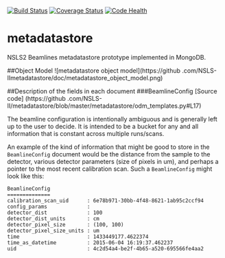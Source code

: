 [![Build Status](https://travis-ci.org/NSLS-II/metadatastore.svg)](https://travis-ci.org/NSLS-II/metadatastore)
[![Coverage Status](https://coveralls.io/repos/NSLS-II/metadatastore/badge.svg?branch=master)](https://coveralls.io/r/NSLS-II/metadatastore?branch=master)
[![Code Health](https://landscape.io/github/NSLS-II/metadatastore/master/landscape.svg?style=flat)](https://landscape.io/github/NSLS-II/metadatastore/master)


# metadatastore
NSLS2 Beamlines metadatastore prototype implemented in MongoDB.

##Object Model
![metadatastore object model](https://github
.com/NSLS-IImetadatastore/doc/metadatastore_object_model.png)

##Description of the fields in each document
###BeamlineConfig
[Source code] (https://github
.com/NSLS-II/metadatastore/blob/master/metadatastore/odm_templates.py#L17)

The beamline configuration is intentionally ambiguous and is generally left 
up to the user to decide.  It is intended to be 
a bucket for any and all information that is constant across multiple 
runs/scans.  

An example of the kind of information that might be good to store in the 
`BeamlineConfig` document would be the distance from the sample to the 
detector, various detector parameters (size of pixels in um), and perhaps a 
pointer to the most recent calibration scan.  Such a `BeamlineConfig` might 
look like this:

```
BeamlineConfig
==============
calibration_scan_uid      : 6e78b971-30bb-4f48-8621-1ab95c2ccf94    
config_params             :
detector_dist             : 100                                     
detector_dist_units       : cm                                      
detector_pixel_size       : (100, 100)                              
detector_pixel_size_units : um                                      
time                      : 1433449177.4622374                      
time_as_datetime          : 2015-06-04 16:19:37.462237              
uid                       : 4c2d54a4-be2f-4b65-a520-695566fe4aa2    
```
